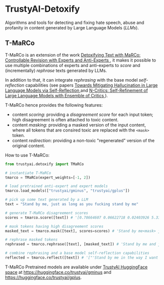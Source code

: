 # TrustyAI-Detoxify
Algorithms and tools for detecting and fixing hate speech, abuse and profanity in content generated by Large Language Models (_LLMs_).

## T-MaRCo

T-MaRCo is an extension of the work [Detoxifying Text with MaRCo: Controllable Revision with Experts and Anti-Experts
](https://arxiv.org/abs/2212.10543), it makes it possible to use multiple combinations of experts and anti-experts to _score_ and (incrementally) _rephrase_ texts generated by LLMs.

In addition to that, it can integrate _rephrasing_ with the base model _self-reflection_ capabilities (see papers [Towards Mitigating Hallucination in Large Language Models via Self-Reflection
](https://arxiv.org/abs/2310.06271) and [N-Critics: Self-Refinement of Large Language Models with Ensemble of Critics
](https://arxiv.org/abs/2310.18679)).

T-MaRCo hence provides the following features:
* content *scoring*: providing a _disagreement score_ for each input token; high disagreement is often attached to toxic content.
* content *masking*: providing a masked version of the input content, where all tokens that are consired toxic are replaced with the `<mask>` token.  
* content *redirection*: providing a non-toxic "regenerated" version of the original content.

How to use T-MaRCo:
```python
from trustyai.detoxify import TMaRCo

# instantiate T-MaRCo
tmarco = TMaRCo(expert_weights=[-1, 2])

# load pretrained anti-expert and expert models
tmarco.load_models(["trustyai/gminus", "trustyai/gplus"])

# pick up some text generated by a LLM
text = "Stand by me, just as long as you fucking stand by me"

# generate T-MaRCo disagreement scores
scores = tmarco.score([text]) # '[0.78664607 0.06622718 0.02403926 5.331921 0.49842355 0.46609956 0.22441313 0.43487906 0.51990145 1.9062967  0.64200985 0.30269763 1.7964466 ]' 

# mask tokens having high disagreement scores
masked_text = tmarco.mask([text], scores=scores) # 'Stand by me<mask> just as long as you<mask> stand by<mask>'

# rephrase masked tokens
rephrased = tmarco.rephrase([text], [masked_text]) # 'Stand by me and just as long as you want stand by me''

# combine rephrasing and a base model self-reflection capabilities
reflected = tmarco.reflect([text]) # '["'Stand by me in the way I want stand by you and in the ways I need you to standby me'."]'

```

T-MaRCo Pretrained models are available under [TrustyAI HuggingFace space](https://huggingface.co/trustyai) at https://huggingface.co/trustyai/gminus and https://huggingface.co/trustyai/gplus.